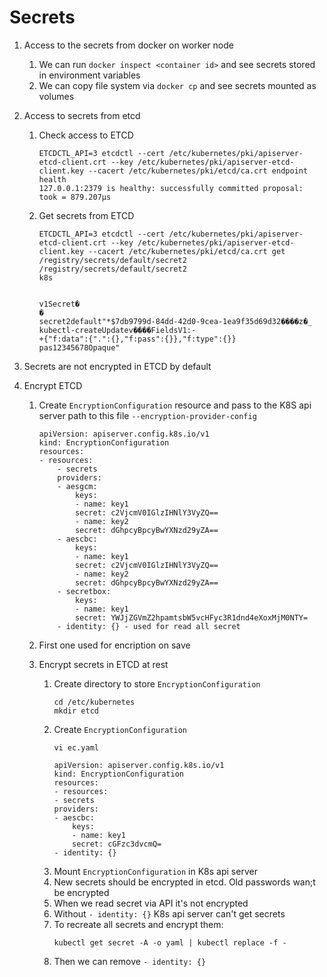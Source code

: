 # Secrets

1. Access to the secrets from docker on worker node
    1. We can run `docker inspect <container id>` and see secrets stored in environment variables
    1. We can copy file system via `docker cp` and see secrets mounted as volumes 

1. Access to secrets from etcd
    1. Check access to ETCD
        ```
        ETCDCTL_API=3 etcdctl --cert /etc/kubernetes/pki/apiserver-etcd-client.crt --key /etc/kubernetes/pki/apiserver-etcd-client.key --cacert /etc/kubernetes/pki/etcd/ca.crt endpoint health
        127.0.0.1:2379 is healthy: successfully committed proposal: took = 879.207µs
        ```
    1. Get secrets from ETCD
        ```
        ETCDCTL_API=3 etcdctl --cert /etc/kubernetes/pki/apiserver-etcd-client.crt --key /etc/kubernetes/pki/apiserver-etcd-client.key --cacert /etc/kubernetes/pki/etcd/ca.crt get /registry/secrets/default/secret2
        /registry/secrets/default/secret2
        k8s


        v1Secret�
        �
        secret2default"*$7db9799d-84dd-42d0-9cea-1ea9f35d69d32����z�_
        kubectl-createUpdatev����FieldsV1:-
        +{"f:data":{".":{},"f:pass":{}},"f:type":{}}
        pas12345678Opaque"
        ```
1. Secrets are not encrypted in ETCD by default
1. Encrypt ETCD
    1. Create `EncryptionConfiguration` resource and pass to the K8S api server path to this file `--encryption-provider-config`
        ```
        apiVersion: apiserver.config.k8s.io/v1
        kind: EncryptionConfiguration
        resources:
        - resources:
            - secrets
            providers:
            - aesgcm:
                keys:
                - name: key1
                secret: c2VjcmV0IGlzIHNlY3VyZQ==
                - name: key2
                secret: dGhpcyBpcyBwYXNzd29yZA==
            - aescbc:
                keys:
                - name: key1
                secret: c2VjcmV0IGlzIHNlY3VyZQ==
                - name: key2
                secret: dGhpcyBpcyBwYXNzd29yZA==
            - secretbox:
                keys:
                - name: key1
                secret: YWJjZGVmZ2hpamtsbW5vcHFyc3R1dnd4eXoxMjM0NTY=
            - identity: {} - used for read all secret
        ```
    1. First one used for encription on save
    
    1. Encrypt secrets in ETCD at rest
        1. Create directory to store `EncryptionConfiguration`
            ```
            cd /etc/kubernetes
            mkdir etcd
            ```
        1. Create `EncryptionConfiguration`
            ```
            vi ec.yaml

            apiVersion: apiserver.config.k8s.io/v1
            kind: EncryptionConfiguration
            resources:
            - resources:
            - secrets
            providers:
            - aescbc:
                keys:
                - name: key1
                secret: cGFzc3dvcmQ=
            - identity: {}

            ```
        1. Mount `EncryptionConfiguration` in K8s api server
        1. New secrets should be encrypted in etcd. Old passwords wan;t be encrypted
        1. When we read secret via API it's not encrypted
        1. Without `- identity: {}` K8s api server can't get secrets
        1. To recreate all secrets and encrypt them:
            ```
            kubectl get secret -A -o yaml | kubectl replace -f -
            ```
        1. Then we can remove `- identity: {}`

        
